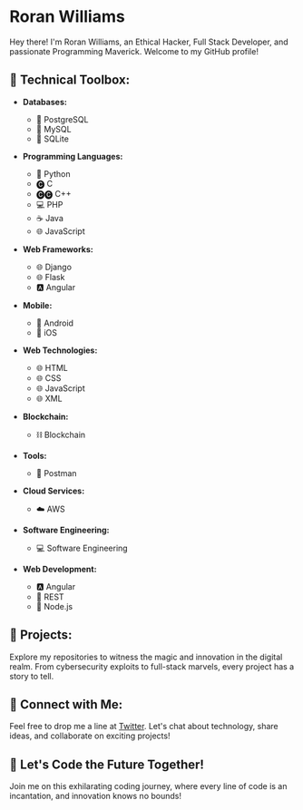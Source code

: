 # Roran Williams

Hey there! I'm Roran Williams, an Ethical Hacker, Full Stack Developer, and passionate Programming Maverick. Welcome to my GitHub profile!

## 🔧 Technical Toolbox:

- **Databases:** 
  - 💽 PostgreSQL
  - 💽 MySQL
  - 💽 SQLite

- **Programming Languages:** 
  - 🐍 Python
  - 🅒 C
  - 🅒🅒 C++
  - 💻 PHP
  - ☕ Java
  - 🌐 JavaScript

- **Web Frameworks:** 
  - 🌐 Django
  - 🌐 Flask
  - 🅰️ Angular

- **Mobile:** 
  - 📱 Android
  - 📱 iOS

- **Web Technologies:** 
  - 🌐 HTML
  - 🌐 CSS
  - 🌐 JavaScript
  - 🌐 XML

- **Blockchain:** 
  - ⛓️ Blockchain

- **Tools:** 
  - 🔧 Postman

- **Cloud Services:** 
  - ☁️ AWS

- **Software Engineering:** 
  - 💻 Software Engineering

- **Web Development:** 
  - 🅰️ Angular
  - 🔄 REST
  - 🚀 Node.js

## 🚀 Projects:

Explore my repositories to witness the magic and innovation in the digital realm. From cybersecurity exploits to full-stack marvels, every project has a story to tell.

## 📱 Connect with Me:

Feel free to drop me a line at [Twitter](https://twitter.com/roran__williams). Let's chat about technology, share ideas, and collaborate on exciting projects!

## 🌟 Let's Code the Future Together!

Join me on this exhilarating coding journey, where every line of code is an incantation, and innovation knows no bounds!
